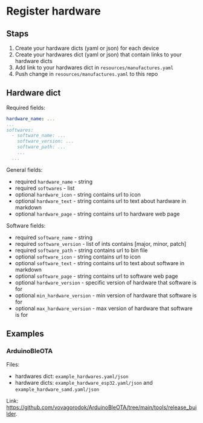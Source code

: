 # Register hardware

## Staps
1. Create your hardware dicts (yaml or json) for each device
2. Create your hardwares dict (yaml or json) that contain links to your hardware dicts
3. Add link to your hardwares dict in `resources/manufactures.yaml`
4. Push change in `resources/manufactures.yaml` to this repo

## Hardware dict
Required fields:
```yaml
hardware_name: ...
...
softwares:
  - software_name: ...
    software_version: ...
    software_path: ...
    ...
  ...
```

General fields:
- required `hardware_name` - string
- required `softwares` - list
- optional `hardware_icon` - string contains url to icon
- optional `hardware_text` - string contains url to text about hardware in markdown
- optional `hardware_page` - string contains url to hardware web page

Software fields:
- required `software_name` - string
- required `software_version` - list of ints contains \[major, minor, patch\]
- required `software_path` - string contains url to bin file
- optional `software_icon` - string contains url to icon
- optional `software_text` - string contains url to text about software in markdown
- optional `software_page` - string contains url to software web page
- optional `hardware_version` - specific version of hardware that software is for
- optional `min_hardware_version` - min version of hardware that software is for
- optional `max_hardware_version` - max version of hardware that software is for

## Examples
### ArduinoBleOTA
Files:
- hardwares dict: `example_hardwares.yaml/json`
- hardware dicts: `example_hardware_esp32.yaml/json` and `example_hardware_samd.yaml/json`

Link: https://github.com/vovagorodok/ArduinoBleOTA/tree/main/tools/release_builder.

